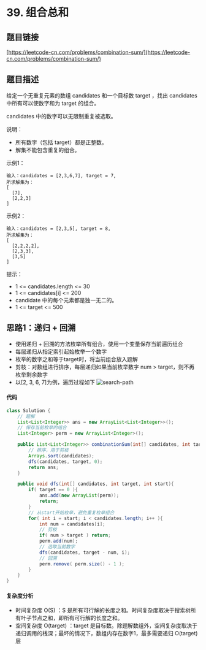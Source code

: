 # 39. 组合总和

## 题目链接
[https://leetcode-cn.com/problems/combination-sum/](https://leetcode-cn.com/problems/combination-sum/)

## 题目描述

给定一个无重复元素的数组 candidates 和一个目标数 target ，找出 candidates 中所有可以使数字和为 target 的组合。

candidates 中的数字可以无限制重复被选取。

说明：

 - 所有数字（包括 target）都是正整数。
 - 解集不能包含重复的组合。 

示例1：
```
输入：candidates = [2,3,6,7], target = 7,
所求解集为：
[
  [7],
  [2,2,3]
]
```

示例2：
```
输入：candidates = [2,3,5], target = 8,
所求解集为：
[
  [2,2,2,2],
  [2,3,3],
  [3,5]
]
```

提示：

 - 1 <= candidates.length <= 30
 - 1 <= candidates[i] <= 200
 - candidate 中的每个元素都是独一无二的。
 - 1 <= target <= 500

## 思路1：递归 + 回溯
 - 使用递归 + 回溯的方法枚举所有组合，使用一个变量保存当前遍历组合
 - 每层递归从指定索引起始枚举一个数字
 - 枚举的数字之和等于target时，将当前组合放入题解
 - 剪枝：对数组进行排序，每层递归如果当前枚举数字 num > target，则不再枚举剩余数字
 - 以[2, 3, 6, 7]为例，遍历过程如下
![search-path](https://github.com/yefeiwarbler/LeetCode/tree/master/assets/images/problem-solution/39.searchPath.png)

#### 代码
```java
class Solution {
    // 题解
    List<List<Integer>> ans = new ArrayList<List<Integer>>();
    // 保存当前枚举的组合
    List<Integer> perm = new ArrayList<Integer>();

    public List<List<Integer>> combinationSum(int[] candidates, int target) {
        // 排序，用于剪枝
        Arrays.sort(candidates);
        dfs(candidates, target, 0);
        return ans;
    }

    public void dfs(int[] candidates, int target, int start){
        if( target == 0 ){
            ans.add(new ArrayList(perm));
            return;
        }
        // 从start开始枚举，避免重复枚举组合
        for( int i = start; i < candidates.length; i++ ){
            int num = candidates[i];
            // 剪枝
            if( num > target ) return;
            perm.add(num);
            // 选取当前数字
            dfs(candidates, target - num, i);
            // 回溯
            perm.remove( perm.size() - 1 );
        }
    }
}
```

#### 复杂度分析
 - 时间复杂度 O(S) ：S 是所有可行解的长度之和。时间复杂度取决于搜索树所有叶子节点之和，即所有可行解的长度之和。
 - 空间复杂度 O(target) ：target 是目标数。除题解数组外，空间复杂度取决于递归调用的桟深；最坏的情况下，数组内存在数字1，最多需要递归 O(target) 层
